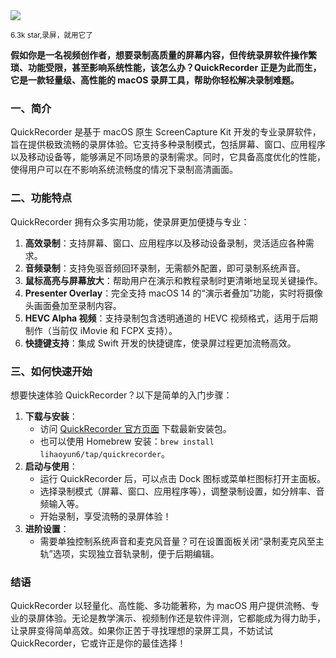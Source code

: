 <img src="/assets/image/250520-QuickRecorder.png"/> 

<small>6.3k star,录屏，就用它了</small>



**假如你是一名视频创作者，想要录制高质量的屏幕内容，但传统录屏软件操作繁琐、功能受限，甚至影响系统性能，该怎么办？QuickRecorder 正是为此而生，它是一款轻量级、高性能的 macOS 录屏工具，帮助你轻松解决录制难题。**

### 一、简介
QuickRecorder 是基于 macOS 原生 ScreenCapture Kit 开发的专业录屏软件，旨在提供极致流畅的录屏体验。它支持多种录制模式，包括屏幕、窗口、应用程序以及移动设备等，能够满足不同场景的录制需求。同时，它具备高度优化的性能，使得用户可以在不影响系统流畅度的情况下录制高清画面。

### 二、功能特点
QuickRecorder 拥有众多实用功能，使录屏更加便捷与专业：
1. **高效录制**：支持屏幕、窗口、应用程序以及移动设备录制，灵活适应各种需求。
2. **音频录制**：支持免驱音频回环录制，无需额外配置，即可录制系统声音。
3. **鼠标高亮与屏幕放大**：帮助用户在演示和教程录制时更清晰地呈现关键操作。
4. **Presenter Overlay**：完全支持 macOS 14 的“演示者叠加”功能，实时将摄像头画面叠加至录制内容。
5. **HEVC Alpha 视频**：支持录制包含透明通道的 HEVC 视频格式，适用于后期制作（当前仅 iMovie 和 FCPX 支持）。
6. **快捷键支持**：集成 Swift 开发的快捷键库，使录屏过程更加流畅高效。

### 三、如何快速开始
想要快速体验 QuickRecorder？以下是简单的入门步骤：
1. **下载与安装**：
   - 访问 [QuickRecorder 官方页面](https://github.com/lihaoyun6/QuickRecorder) 下载最新安装包。
   - 也可以使用 Homebrew 安装：`brew install lihaoyun6/tap/quickrecorder`。
2. **启动与使用**：
   - 运行 QuickRecorder 后，可以点击 Dock 图标或菜单栏图标打开主面板。
   - 选择录制模式（屏幕、窗口、应用程序等），调整录制设置，如分辨率、音频输入等。
   - 开始录制，享受流畅的录屏体验！
3. **进阶设置**：
   - 需要单独控制系统声音和麦克风音量？可在设置面板关闭“录制麦克风至主轨”选项，实现独立音轨录制，便于后期编辑。

### 结语
QuickRecorder 以轻量化、高性能、多功能著称，为 macOS 用户提供流畅、专业的录屏体验。无论是教学演示、视频制作还是软件评测，它都能成为得力助手，让录屏变得简单高效。如果你正苦于寻找理想的录屏工具，不妨试试 QuickRecorder，它或许正是你的最佳选择！